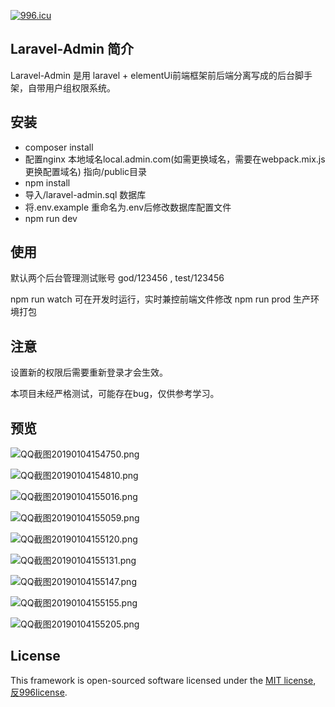 [![996.icu](https://img.shields.io/badge/link-996.icu-red.svg)](https://996.icu)
## Laravel-Admin 简介

Laravel-Admin 是用 laravel + elementUi前端框架前后端分离写成的后台脚手架，自带用户组权限系统。

## 安装

- composer install  
- 配置nginx 本地域名local.admin.com(如需更换域名，需要在webpack.mix.js更换配置域名) 指向/public目录 
- npm install
- 导入/laravel-admin.sql 数据库
- 将.env.example 重命名为.env后修改数据库配置文件
- npm run dev


## 使用

默认两个后台管理测试账号 god/123456 , test/123456

npm run watch 可在开发时运行，实时兼控前端文件修改
npm run prod 生产环境打包

## 注意

设置新的权限后需要重新登录才会生效。

本项目未经严格测试，可能存在bug，仅供参考学习。

## 预览

![QQ截图20190104154750.png](https://upload-images.jianshu.io/upload_images/5993750-efa7105bce3ea3f1.png?imageMogr2/auto-orient/strip%7CimageView2/2/w/1240)

![QQ截图20190104154810.png](https://upload-images.jianshu.io/upload_images/5993750-095b4f98baf3d11b.png?imageMogr2/auto-orient/strip%7CimageView2/2/w/1240)

![QQ截图20190104155016.png](https://upload-images.jianshu.io/upload_images/5993750-9a5d47e2d84bb313.png?imageMogr2/auto-orient/strip%7CimageView2/2/w/1240)

![QQ截图20190104155059.png](https://upload-images.jianshu.io/upload_images/5993750-0b96487364dbf9b6.png?imageMogr2/auto-orient/strip%7CimageView2/2/w/1240)

![QQ截图20190104155120.png](https://upload-images.jianshu.io/upload_images/5993750-247128ce5cbac950.png?imageMogr2/auto-orient/strip%7CimageView2/2/w/1240)

![QQ截图20190104155131.png](https://upload-images.jianshu.io/upload_images/5993750-2174a73a34d9369e.png?imageMogr2/auto-orient/strip%7CimageView2/2/w/1240)

![QQ截图20190104155147.png](https://upload-images.jianshu.io/upload_images/5993750-c283087e7b373240.png?imageMogr2/auto-orient/strip%7CimageView2/2/w/1240)

![QQ截图20190104155155.png](https://upload-images.jianshu.io/upload_images/5993750-b279a7962aa2189e.png?imageMogr2/auto-orient/strip%7CimageView2/2/w/1240)

![QQ截图20190104155205.png](https://upload-images.jianshu.io/upload_images/5993750-8f3c23466cb2bc91.png?imageMogr2/auto-orient/strip%7CimageView2/2/w/1240)


## License

This framework is open-sourced software licensed under the [MIT license](https://opensource.org/licenses/MIT), [反996license](https://github.com/996icu/996.ICU/blob/master/LICENSE_CN).
